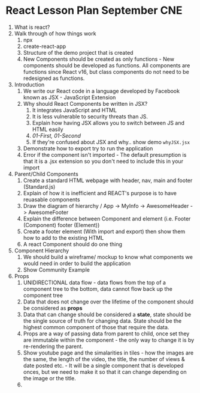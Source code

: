 # React Lesson Plan September CNE

1. What is react?
2. Walk through of how things work
   1. npx
   2. create-react-app
   3. Structure of the demo project that is created
   4. New Components should be created as only functions - New components should be developed as functions. All components are functions since React v16, but class components do not need to be redesigned as functions.
3. Introduction
   1. We write our React code in a language developed by Facebook known as JSX - JavaScript Extension
   2. Why should React Components be written in JSX?
      1. It integrates JavaScript and HTML
      2. It is less vulnerable to security threats than JS.
      3. Explain how having JSX allows you to switch between JS and HTML easily
      4. *01-First, 01-Second*
      5. If they're confused about JSX and why.. show demo `whyJSX.jsx`
   3. Demonstrate how to export try to run the application
   4. Error if the component isn't imported - The default presumption is that it is a .jsx extension so you don't need to include this in your import
4. Parent/Child Components
    1. Create a standard HTML webpage with header, nav, main and footer (Standard.js)
    2. Explain of how it is inefficient and REACT's purpose is to have reuasable components
    3. Draw the diagram of hierarchy / App -> MyInfo -> AwesomeHeader -> AwesomeFooter
    4. Explain the difference between Component and element (i.e. Footer  (Component) footer (Element))
    5. Create a footer element (With import and export) then show them how to add to the existing HTML
    6. A react Component should do one thing
5. Component Hierarchy
   1. We should build a wireframe/ mockup to know what components we would need in order to build the application
   2. Show Community Example
6. Props
   1. UNIDIRECTIONAL data flow - data flows from the top of a component tree to the bottom, data cannot flow back up the component tree
   2. Data that does not change over the lifetime of the component should be considered as **props**
   3. Data that can change should be considered a **state**, state should be the single source of truth for changing data. State should be the highest common component of those that require the data.
   4. Props are a way of passing data from parent to child, once set they are immutable within the component - the only way to change it is by re-rendering the parent.
   5. Show youtube page and the simalarities in tiles - how the images are the same, the length of the video, the title, the number of views & date posted etc. - It will be a single component that is developed onces, but we need to make it so that it can change depending on the image or the title.  
   6. 